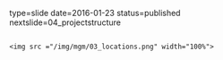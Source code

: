 type=slide
date=2016-01-23
status=published
nextslide=04_projectstructure
~~~~~~

<img src ="/img/mgm/03_locations.png" width="100%">
